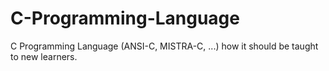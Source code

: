 # C-Programming-Language
C Programming Language (ANSI-C, MISTRA-C, ...) how it should be taught to new learners.
